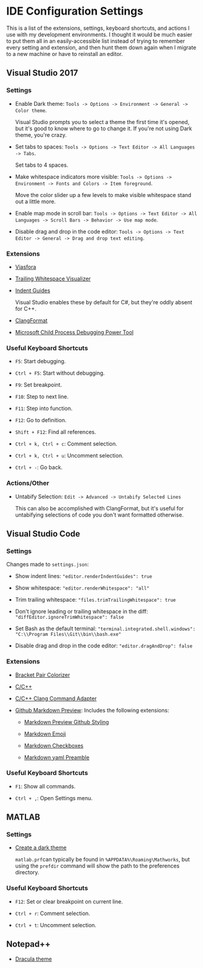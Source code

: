 # IDE Configuration Settings

This is a list of the extensions, settings, keyboard shortcuts, and actions I use with my development environments. I thought it would be much easier to put them all in an easily-accessible list instead of trying to remember every setting and extension, and then hunt them down again when I migrate to a new machine or have to reinstall an editor.

## Visual Studio 2017

### Settings

* Enable Dark theme: `Tools -> Options -> Environment -> General -> Color theme`.

    Visual Studio prompts you to select a theme the first time it's opened, but it's good to know where to go to change it. If you're not using Dark theme, you're crazy.

* Set tabs to spaces: `Tools -> Options -> Text Editor -> All Languages -> Tabs`.

    Set tabs to 4 spaces.

* Make whitespace indicators more visible: `Tools -> Options -> Environment -> Fonts and Colors -> Item foreground`.

    Move the color slider up a few levels to make visible whitespace stand out a little more.

* Enable map mode in scroll bar: `Tools -> Options -> Text Editor -> All Languages -> Scroll Bars -> Behavior -> Use map mode`.

* Disable drag and drop in the code editor: `Tools -> Options -> Text Editor -> General -> Drag and drop text editing`.

### Extensions

* [Viasfora](https://marketplace.visualstudio.com/items?itemName=TomasRestrepo.Viasfora)

* [Trailing Whitespace Visualizer](https://marketplace.visualstudio.com/items?itemName=MadsKristensen.TrailingWhitespaceVisualizer)

* [Indent Guides](https://marketplace.visualstudio.com/items?itemName=SteveDowerMSFT.IndentGuides)

    Visual Studio enables these by default for C#, but they're oddly absent for C++.

* [ClangFormat](https://marketplace.visualstudio.com/items?itemName=LLVMExtensions.ClangFormat)

* [Microsoft Child Process Debugging Power Tool](https://marketplace.visualstudio.com/items?itemName=vsdbgplat.MicrosoftChildProcessDebuggingPowerTool)

### Useful Keyboard Shortcuts

* `F5`: Start debugging.

* `Ctrl + F5`: Start without debugging.

* `F9`: Set breakpoint.

* `F10`: Step to next line.

* `F11`: Step into function.

* `F12`: Go to definition.

* `Shift + F12`: Find all references.

* `Ctrl + k, Ctrl + c`: Comment selection.

* `Ctrl + k, Ctrl + u`: Uncomment selection.

* `Ctrl + -`: Go back.

### Actions/Other

* Untabify Selection: `Edit -> Advanced -> Untabify Selected Lines`

    This can also be accomplished with ClangFormat, but it's useful for untabifying selections of code you don't want formatted otherwise.

## Visual Studio Code

### Settings

Changes made to `settings.json`:

* Show indent lines: `"editor.renderIndentGuides": true`

* Show whitespace: `"editor.renderWhitespace": "all"`

* Trim trailing whitespace: `"files.trimTrailingWhitespace": true`

* Don't ignore leading or trailing whitespace in the diff: `"diffEditor.ignoreTrimWhitespace": false`

* Set Bash as the default terminal: `"terminal.integrated.shell.windows": "C:\\Program Files\\Git\\bin\\bash.exe"`

* Disable drag and drop in the code editor: `"editor.dragAndDrop": false`

### Extensions

* [Bracket Pair Colorizer](https://marketplace.visualstudio.com/items?itemName=CoenraadS.bracket-pair-colorizer)

* [C/C++](https://marketplace.visualstudio.com/items?itemName=ms-vscode.cpptools)

* [C/C++ Clang Command Adapter](https://marketplace.visualstudio.com/items?itemName=mitaki28.vscode-clang)

* [Github Markdown Preview](https://marketplace.visualstudio.com/items?itemName=bierner.github-markdown-preview): Includes the following extensions:

    * [Markdown Preview Github Styling](https://marketplace.visualstudio.com/items?itemName=bierner.markdown-preview-github-styles)

    * [Markdown Emoji](https://marketplace.visualstudio.com/items?itemName=bierner.markdown-emoji)

    * [Markdown Checkboxes](https://marketplace.visualstudio.com/items?itemName=bierner.markdown-checkbox)

    * [Markdown yaml Preamble](https://marketplace.visualstudio.com/items?itemName=bierner.markdown-yaml-preamble)

### Useful Keyboard Shortcuts

* `F1`: Show all commands.

* `Ctrl + ,`: Open Settings menu.

## MATLAB

### Settings

* [Create a dark theme](https://www.reddit.com/r/matlab/comments/1wb7lw/matlab_dark_theme_easy_way_to_bulkchange_colors/)

     `matlab.prf`can typically be found in `%APPDATA%\Roaming\Mathworks`, but using the `prefdir` command will show the path to the preferences directory.

### Useful Keyboard Shortcuts

* `F12`: Set or clear breakpoint on current line.

* `Ctrl + r`: Comment selection.

* `Ctrl + t`: Uncomment selection.

## Notepad++

* [Dracula theme](https://draculatheme.com/notepad-plus-plus/)